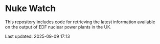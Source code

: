 # Nuke Watch

This repository includes code for retrieving the latest information available on the output of EDF nuclear power plants in the UK.

Last updated: 2025-09-09 17:13
